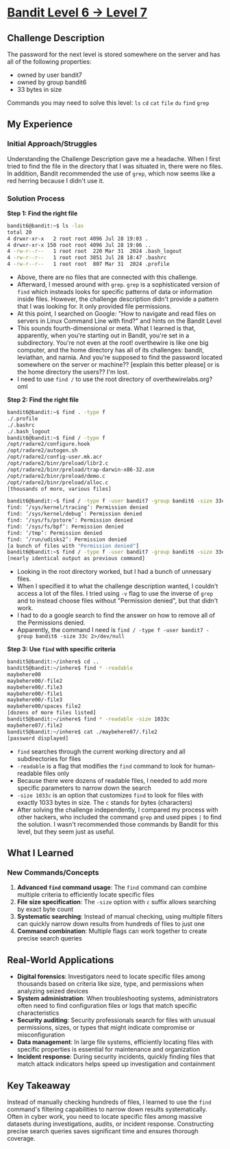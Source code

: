 # [Bandit Level 6 → Level 7](https://overthewire.org/wargames/bandit/bandit6.html)

## Challenge Description
The password for the next level is stored somewhere on the server and has all of the following properties:

- owned by user bandit7
- owned by group bandit6
- 33 bytes in size

Commands you may need to solve this level:
`ls` `cd` `cat` `file` `du` `find` `grep`

## My Experience

### Initial Approach/Struggles
Understanding the Challenge Description gave me a headache. When I first tried to find the file in the directory that I was situated in, there were no files. In addition, Bandit recommended the use of `grep`, which now seems like a red herring because I didn't use it.

### Solution Process

**Step 1: Find the right file**

```bash
bandit6@bandit:~$ ls -las
total 20
4 drwxr-xr-x   2 root root 4096 Jul 28 19:03 .
4 drwxr-xr-x 150 root root 4096 Jul 28 19:06 ..
4 -rw-r--r--   1 root root  220 Mar 31  2024 .bash_logout
4 -rw-r--r--   1 root root 3851 Jul 28 18:47 .bashrc
4 -rw-r--r--   1 root root  807 Mar 31  2024 .profile
```

- Above, there are no files that are connected with this challenge.
- Afterward, I messed around with `grep`. `grep` is a sophisticated version of `find` which insteads looks for specific patterns of data or information inside files. However, the challenge description didn't provide a pattern that I was looking for. It only provided file permissions.
- At this point, I searched on Google: "How to navigate and read files on servers in Linux Command Line with find?" and hints on the Bandit Level
- This sounds fourth-dimensional or meta. What I learned is that, apparently, when you're starting out in Bandit, you're set in a subdirectory. You're not even at the root! overthewire is like one big computer, and the home directory has all of its challenges: bandit, leviathan, and narnia. And you're supposed to find the password located somewhere on the server or machine?? [explain this better please] or is the home directory the users?? I'm lost.
- I need to use `find /` to use the root directory of overthewirelabs.org? oml

**Step 2: Find the right file**
```bash
bandit6@bandit:~$ find . -type f
./.profile
./.bashrc
./.bash_logout
bandit6@bandit:~$ find / -type f
/opt/radare2/configure.hook
/opt/radare2/autogen.sh
/opt/radare2/config-user.mk.acr
/opt/radare2/binr/preload/libr2.c
/opt/radare2/binr/preload/trap-darwin-x86-32.asm
/opt/radare2/binr/preload/demo.c
/opt/radare2/binr/preload/alloc.c
[thousands of more, various files]
```

```bash
bandit6@bandit:~$ find / -type f -user bandit7 -group bandit6 -size 33c
find: ‘/sys/kernel/tracing’: Permission denied
find: ‘/sys/kernel/debug’: Permission denied
find: ‘/sys/fs/pstore’: Permission denied
find: ‘/sys/fs/bpf’: Permission denied
find: ‘/tmp’: Permission denied
find: ‘/run/udisks2’: Permission denied
[a bunch of files with "Permission denied"]
bandit6@bandit:~$ find / -type f -user bandit7 -group bandit6 -size 33c | grep -v "Permission denied"
[nearly identical output as previous command]
```

- Looking in the root directory worked, but I had a bunch of unnessary files.
- When I specified it to what the challenge description wanted, I couldn't access a lot of the files. I tried using `-v` flag to use the inverse of `grep` and to instead choose files without "Permission denied", but that didn't work.
- I had to do a google search to find the answer on how to remove all of the Permissions denied.
- Apparently, the command I need is ```find / -type f -user bandit7 -group bandit6 -size 33c 2>/dev/null```

**Step 3: Use `find` with specific criteria**
```bash
bandit5@bandit:~/inhere$ cd ..
bandit5@bandit:~/inhere$ find * -readable
maybehere00
maybehere00/-file2
maybehere00/.file3
maybehere00/-file1
maybehere00/-file3
maybehere00/spaces file2
[dozens of more files listed]
bandit5@bandit:~/inhere$ find * -readable -size 1033c
maybehere07/.file2
bandit5@bandit:~/inhere$ cat ./maybehere07/.file2
[password displayed]
```

- `find` searches through the current working directory and all subdirectories for files
- `-readable` is a flag that modifies the `find` command to look for human-readable files only
- Because there were dozens of readable files, I needed to add more specific parameters to narrow down the search
- `-size 1033c` is an option that customizes `find` to look for files with exactly 1033 bytes in size. The `c` stands for bytes (characters)
- After solving the challenge independently, I compared my process with other hackers, who included the command `grep` and used pipes `|` to find the solution. I wasn't recommended those commands by Bandit for this level, but they seem just as useful.

## What I Learned

### New Commands/Concepts
1. **Advanced `find` command usage**: The `find` command can combine multiple criteria to efficiently locate specific files
2. **File size specification**: The `-size` option with `c` suffix allows searching by exact byte count
3. **Systematic searching**: Instead of manual checking, using multiple filters can quickly narrow down results from hundreds of files to just one
4. **Command combination**: Multiple flags can work together to create precise search queries

## Real-World Applications
- **Digital forensics**: Investigators need to locate specific files among thousands based on criteria like size, type, and permissions when analyzing seized devices
- **System administration**: When troubleshooting systems, administrators often need to find configuration files or logs that match specific characteristics
- **Security auditing**: Security professionals search for files with unusual permissions, sizes, or types that might indicate compromise or misconfiguration
- **Data management**: In large file systems, efficiently locating files with specific properties is essential for maintenance and organization
- **Incident response**: During security incidents, quickly finding files that match attack indicators helps speed up investigation and containment

## Key Takeaway
Instead of manually checking hundreds of files, I learned to use the `find` command's filtering capabilities to narrow down results systematically. Often in cyber work, you need to locate specific files among massive datasets during investigations, audits, or incident response. Constructing precise search queries saves significant time and ensures thorough coverage.
